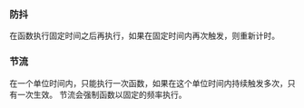 ### 防抖
在函数执行固定时间之后再执行，如果在固定时间内再次触发，则重新计时。
### 节流
在一个单位时间内，只能执行一次函数，如果在这个单位时间内持续触发多次，只有一次生效。
节流会强制函数以固定的频率执行。